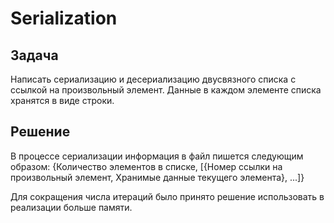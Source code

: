 # Serialization

## Задача

Написать сериализацию и десериализацию двусвязного списка с ссылкой на произвольный элемент. 
Данные в каждом элементе списка хранятся в виде строки.

## Решение
В процессе сериализации информация в файл пишется следующим образом:
{Количество элементов в списке, 
[{Номер ссылки на произвольный элемент,
Хранимые данные текущего элемента}, ...]}

Для сокращения числа итераций было принято решение использовать в реализации больше памяти.
